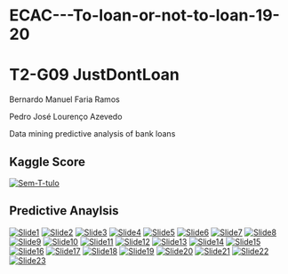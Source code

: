 # ECAC---To-loan-or-not-to-loan-19-20
# T2-G09 JustDontLoan #
Bernardo Manuel Faria Ramos 

Pedro José Lourenço Azevedo 

Data mining predictive analysis of bank loans 
## Kaggle Score ## 
<a href="https://imgbb.com/"><img src="https://i.ibb.co/KrMrqMX/Sem-T-tulo.png" alt="Sem-T-tulo" border="0"></a>
## Predictive Anaylsis ##
<a href="https://ibb.co/fdbPF6H"><img src="https://i.ibb.co/F49j3Zz/Slide1.jpg" alt="Slide1" border="0"></a>
<a href="https://ibb.co/JrNtVtL"><img src="https://i.ibb.co/DwNWhWX/Slide2.jpg" alt="Slide2" border="0"></a>
<a href="https://ibb.co/kxPf5p7"><img src="https://i.ibb.co/JKS4mN1/Slide3.jpg" alt="Slide3" border="0"></a>
<a href="https://ibb.co/ft1Wy07"><img src="https://i.ibb.co/ctg9ZTd/Slide4.jpg" alt="Slide4" border="0"></a>
<a href="https://ibb.co/Y77WGvs"><img src="https://i.ibb.co/FbbWtGT/Slide5.jpg" alt="Slide5" border="0"></a>
<a href="https://ibb.co/gDcpQ46"><img src="https://i.ibb.co/ZhbPv2N/Slide6.jpg" alt="Slide6" border="0"></a>
<a href="https://ibb.co/Bf3DdwP"><img src="https://i.ibb.co/hg95hCM/Slide7.jpg" alt="Slide7" border="0"></a>
<a href="https://ibb.co/XSXC94j"><img src="https://i.ibb.co/yW0QDRd/Slide8.jpg" alt="Slide8" border="0"></a>
<a href="https://ibb.co/gZ9rbXD"><img src="https://i.ibb.co/9Hgpmfq/Slide9.jpg" alt="Slide9" border="0"></a>
<a href="https://ibb.co/bb8TgBj"><img src="https://i.ibb.co/GHbyv2f/Slide10.jpg" alt="Slide10" border="0"></a>
<a href="https://ibb.co/0VyPkqy"><img src="https://i.ibb.co/h1FpksF/Slide11.jpg" alt="Slide11" border="0"></a>
<a href="https://ibb.co/n0v9mCM"><img src="https://i.ibb.co/fS5fFvd/Slide12.jpg" alt="Slide12" border="0"></a>
<a href="https://ibb.co/7nrx00c"><img src="https://i.ibb.co/D9wPjjX/Slide13.jpg" alt="Slide13" border="0"></a>
<a href="https://ibb.co/k6nzRVh"><img src="https://i.ibb.co/93XBFmq/Slide14.jpg" alt="Slide14" border="0"></a>
<a href="https://ibb.co/wWT6pQK"><img src="https://i.ibb.co/2twKcMj/Slide15.jpg" alt="Slide15" border="0"></a>
<a href="https://ibb.co/BrVCBKm"><img src="https://i.ibb.co/CM5HQsq/Slide16.jpg" alt="Slide16" border="0"></a>
<a href="https://ibb.co/tpmfFCF"><img src="https://i.ibb.co/d4W9xKx/Slide17.jpg" alt="Slide17" border="0"></a>
<a href="https://ibb.co/RhWRm5H"><img src="https://i.ibb.co/DGn0yqK/Slide18.jpg" alt="Slide18" border="0"></a>
<a href="https://ibb.co/BrpdJ6b"><img src="https://i.ibb.co/NmvQqN5/Slide19.jpg" alt="Slide19" border="0"></a>
<a href="https://ibb.co/sPVX5MY"><img src="https://i.ibb.co/26kp8f4/Slide20.jpg" alt="Slide20" border="0"></a>
<a href="https://ibb.co/1zNc0Sk"><img src="https://i.ibb.co/phTq1mS/Slide21.jpg" alt="Slide21" border="0"></a>
<a href="https://ibb.co/fHySxPS"><img src="https://i.ibb.co/sqNPVMP/Slide22.jpg" alt="Slide22" border="0"></a>
<a href="https://ibb.co/9nkG365"><img src="https://i.ibb.co/Mnx95r0/Slide23.jpg" alt="Slide23" border="0"></a>
